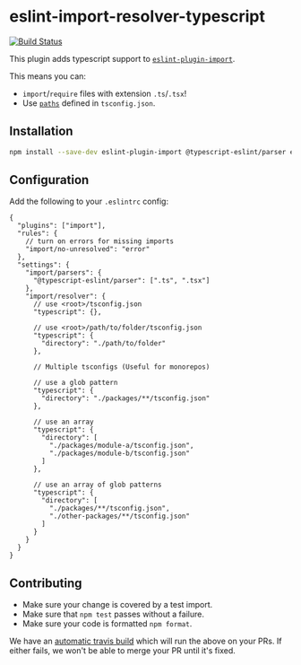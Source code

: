 # eslint-import-resolver-typescript

[![Build Status](https://travis-ci.org/alexgorbatchev/eslint-import-resolver-typescript.svg?branch=master)](https://travis-ci.org/alexgorbatchev/eslint-import-resolver-typescript)

This plugin adds typescript support to [`eslint-plugin-import`](https://www.npmjs.com/package/eslint-plugin-import).

This means you can:

- `import`/`require` files with extension `.ts`/`.tsx`!
- Use [`paths`](https://www.typescriptlang.org/docs/handbook/module-resolution.html#path-mapping) defined in `tsconfig.json`.

## Installation

```bash
npm install --save-dev eslint-plugin-import @typescript-eslint/parser eslint-import-resolver-typescript
```

## Configuration

Add the following to your `.eslintrc` config:

```JSONC
{
  "plugins": ["import"],
  "rules": {
    // turn on errors for missing imports
    "import/no-unresolved": "error"
  },
  "settings": {
    "import/parsers": {
      "@typescript-eslint/parser": [".ts", ".tsx"]
    },
    "import/resolver": {
      // use <root>/tsconfig.json
      "typescript": {},

      // use <root>/path/to/folder/tsconfig.json
      "typescript": {
        "directory": "./path/to/folder"
      },

      // Multiple tsconfigs (Useful for monorepos)

      // use a glob pattern
      "typescript": {
        "directory": "./packages/**/tsconfig.json"
      },

      // use an array
      "typescript": {
        "directory": [
          "./packages/module-a/tsconfig.json",
          "./packages/module-b/tsconfig.json"
        ]
      },

      // use an array of glob patterns
      "typescript": {
        "directory": [
          "./packages/**/tsconfig.json",
          "./other-packages/**/tsconfig.json"
        ]
      }
    }
  }
}
```


## Contributing

- Make sure your change is covered by a test import.
- Make sure that `npm test` passes without a failure.
- Make sure your code is formatted `npm format`.

We have an [automatic travis build](https://travis-ci.org/alexgorbatchev/eslint-import-resolver-typescript) which will run the above on your PRs.
If either fails, we won't be able to merge your PR until it's fixed.
